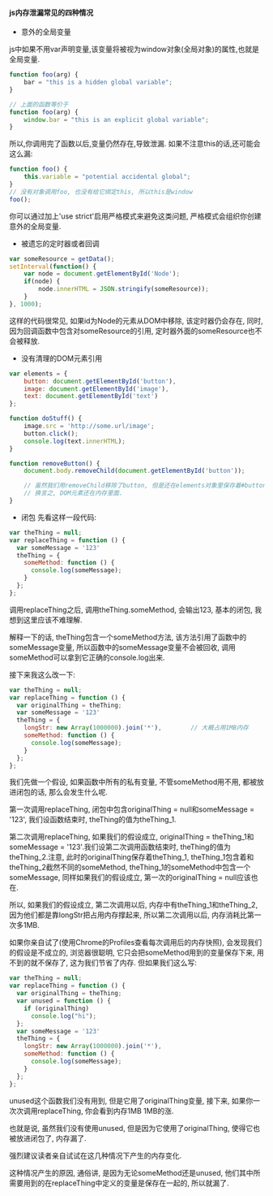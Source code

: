 #### js内存泄漏常见的四种情况

+ 意外的全局变量  

js中如果不用var声明变量,该变量将被视为window对象(全局对象)的属性,也就是全局变量.
```javascript
function foo(arg) {
    bar = "this is a hidden global variable";
}

// 上面的函数等价于
function foo(arg) {
    window.bar = "this is an explicit global variable";
}
```
所以,你调用完了函数以后,变量仍然存在,导致泄漏.
如果不注意this的话,还可能会这么漏:
```javascript
function foo() {
    this.variable = "potential accidental global";
}
// 没有对象调用foo, 也没有给它绑定this, 所以this是window
foo();
```
你可以通过加上'use strict'启用严格模式来避免这类问题, 严格模式会组织你创建意外的全局变量.

+ 被遗忘的定时器或者回调
```javascript
var someResource = getData();
setInterval(function() {
    var node = document.getElementById('Node');
    if(node) {
        node.innerHTML = JSON.stringify(someResource));
    }
}, 1000);
```
这样的代码很常见, 如果id为Node的元素从DOM中移除, 该定时器仍会存在, 同时, 因为回调函数中包含对someResource的引用, 定时器外面的someResource也不会被释放.

+ 没有清理的DOM元素引用
```javascript
var elements = {
    button: document.getElementById('button'),
    image: document.getElementById('image'),
    text: document.getElementById('text')
};

function doStuff() {
    image.src = 'http://some.url/image';
    button.click();
    console.log(text.innerHTML);
}

function removeButton() {
    document.body.removeChild(document.getElementById('button'));

    // 虽然我们用removeChild移除了button, 但是还在elements对象里保存着#button的引用
    // 换言之, DOM元素还在内存里面.
}
```

+ 闭包
先看这样一段代码:
```javascript
var theThing = null;
var replaceThing = function () {
  var someMessage = '123'
  theThing = {
    someMethod: function () {
      console.log(someMessage);
    }
  };
};
```
调用replaceThing之后, 调用theThing.someMethod, 会输出123, 基本的闭包, 我想到这里应该不难理解.

解释一下的话, theThing包含一个someMethod方法, 该方法引用了函数中的someMessage变量, 所以函数中的someMessage变量不会被回收, 调用someMethod可以拿到它正确的console.log出来.

接下来我这么改一下:
```javascript
var theThing = null;
var replaceThing = function () {
  var originalThing = theThing;
  var someMessage = '123'
  theThing = {
    longStr: new Array(1000000).join('*'),        // 大概占用1MB内存
    someMethod: function () {
      console.log(someMessage);
    }
  };
};
```
我们先做一个假设, 如果函数中所有的私有变量, 不管someMethod用不用, 都被放进闭包的话, 那么会发生什么呢.

第一次调用replaceThing, 闭包中包含originalThing = null和someMessage = '123', 我们设函数结束时, theThing的值为theThing_1.

第二次调用replaceThing, 如果我们的假设成立, originalThing = theThing_1和someMessage = '123'.我们设第二次调用函数结束时, theThing的值为theThing_2.注意, 此时的originalThing保存着theThing_1, theThing_1包含着和theThing_2截然不同的someMethod, theThing_1的someMethod中包含一个someMessage, 同样如果我们的假设成立, 第一次的originalThing = null应该也在.

所以, 如果我们的假设成立, 第二次调用以后, 内存中有theThing_1和theThing_2, 因为他们都是靠longStr把占用内存撑起来, 所以第二次调用以后, 内存消耗比第一次多1MB.

如果你亲自试了(使用Chrome的Profiles查看每次调用后的内存快照), 会发现我们的假设是不成立的, 浏览器很聪明, 它只会把someMethod用到的变量保存下来, 用不到的就不保存了, 这为我们节省了内存.
但如果我们这么写:
```javascript
var theThing = null;
var replaceThing = function () {
  var originalThing = theThing;
  var unused = function () {
    if (originalThing)
      console.log("hi");
  };
  var someMessage = '123'
  theThing = {
    longStr: new Array(1000000).join('*'),
    someMethod: function () {
      console.log(someMessage);
    }
  };
};
```
unused这个函数我们没有用到, 但是它用了originalThing变量, 接下来, 如果你一次次调用replaceThing, 你会看到内存1MB 1MB的涨.

也就是说, 虽然我们没有使用unused, 但是因为它使用了originalThing, 使得它也被放进闭包了, 内存漏了.

强烈建议读者亲自试试在这几种情况下产生的内存变化.

这种情况产生的原因, 通俗讲, 是因为无论someMethod还是unused, 他们其中所需要用到的在replaceThing中定义的变量是保存在一起的, 所以就漏了.